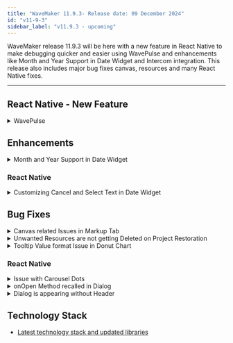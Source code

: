 ```yaml
---
title: "WaveMaker 11.9.3- Release date: 09 December 2024"
id: "v11-9-3"
sidebar_label: "v11.9.3 - upcoming"
---
```


WaveMaker release 11.9.3 will be here with a new feature in React Native to make debugging quicker and easier using WavePulse and enhancements like Month and Year Support in Date Widget and Intercom integration. This release also includes major bug fixes canvas, resources and many React Native fixes.

---

## React Native - New Feature

<details> <summary>WavePulse</summary>

Introducing WavePulse for debugging APK or IPA file. Users can now install the APK or IPA file in their mobile device and connect with WavePulse to debug the WaveMaker specific components and logs. The debug session in WavePulse displays the following information.

- Console logs
- Network
- Element Tree with Properties and Styles
- Timeline of various events
- Storage
- Info

</details>

## Enhancements

<details> <summary> Month and Year Support in Date Widget </summary> 

Introduced a new property in the Properties panel, **View mode**, this allows user to select between day or month mode. With this property, four new date patterns are added, MM/YY, YY/MM, MM/YYYY, and YYYY/MM.

![Month and Day Mode](/learn/assets/month-day-mode-date.png)

The preview mode for day and month mode differs as date field will not be displayed in the preview when month mode is selected in View mode.

**Preview in Month Mode**:

![Month Mode](/learn/assets/month-mode-date.png)

**Preview in Day Mode**:

![Day Mode](/learn/assets/day-mode-date.png)

In the case of month mode, the date value is selected as 01 by default for output format as the display patterns in output format are restricted to DD/MM/YY, YY/MM/DD, DD/MM/YYY, YYYY/MM/DD.

</details>


### React Native

<details><summary>Customizing Cancel and Select Text in Date Widget</summary>

In Date widget, added new properties allowing users to customize the text in Cancel and Select button. We have introduced the same enhancement in Time widget.

**Date Widget**

- `dateheadertitle`: To update the date picker header.
- `dateconfirmationtitle`: To update the text in confirmation button.
- `datecanceltitle`: To update the text in cancel button.

**Time Widget**

- `timeheadertitle`: To update the date picker header.
- `timeconfirmationtitle`: To update the text in confirmation button.
- `timecanceltitle`: To update the text in cancel button.

</details>

## Bug Fixes

<details> <summary> Canvas related Issues in Markup Tab </summary>

**Cursor issue in Markup Tab**: When writing code in Markup tab where the number of lines of code is more than 250, it was observed that when user made any changes in the markup code and saved it, the scroll and cursor moved back to the top of the page instead of the line where the edit was made.

**Issue with Viewing Changes**: In this case, user was able to see that the whole file is changed even when the changes were minor changes like renaming or updating a line, in view changes.

**Code in Single Line**: Intermitently, upon landing on Markup tab, complete code was displayed in one line until user makes some changes and save them.

</details>

<details> <summary> Unwanted Resources are not getting Deleted on Project Restoration </summary>

Previously, when restoring a project, resources (files or folders) missing from the uploaded zip file were not removed from the existing project directory, leaving outdated or unnecessary files behind. The restore process only added or updated resources but didn’t handle deletions.

This issue was fixed by clearing the project folder before extracting the zip file. Now, only the files and folders in the uploaded zip are copied, ensuring the project directory accurately reflects its contents.

This fix removes old or unnecessary files, preventing confusion or any potential issues.

</details>

<details> <summary> Tooltip Value format Issue in Donut Chart </summary>

An issue was observed and fixed in Donut Chart where the y-axis value was not reflecting upon formatting. This issue was noticed when user hovered over the Donut Chart.

</details>

### React Native

<details><summary>Issue with Carousel Dots</summary>

When a Carousel widget has more than 20 windows, the number of dots that appear at the bottom of the page were equal to the number of windows. This issue is now fixed by limiting it to 3 dots and the number of dots can be further customised.

</details>

<details><summary>onOpen Method recalled in Dialog</summary>

An issue was observed when nested Dialog widgets were used where the `onOpen` method was getting called for the first dialog when the second dialog was closed. Now, the `onOpen` method is called for the first dialog only when it is opened for the first time.

</details>

<details><summary> Dialog is appearing without Header </summary>

During preview, the dialogs are appearing without the header as they are opening from the Tabbar section. This was observed only in iOS.

</details>

## Technology Stack

- [Latest technology stack and updated libraries](/learn/wavemaker-release-notes#technology-stack)